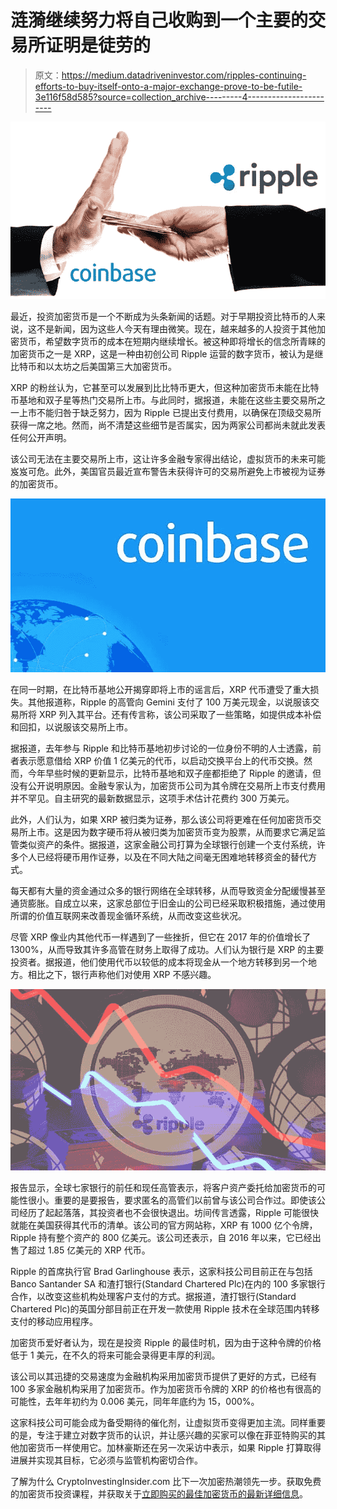 # 涟漪继续努力将自己收购到一个主要的交易所证明是徒劳的

> 原文：<https://medium.datadriveninvestor.com/ripples-continuing-efforts-to-buy-itself-onto-a-major-exchange-prove-to-be-futile-3e116f58d585?source=collection_archive---------4----------------------->

![](img/ec1c8d30d6af0e28852dbc5b441f9808.png)

最近，投资加密货币是一个不断成为头条新闻的话题。对于早期投资比特币的人来说，这不是新闻，因为这些人今天有理由微笑。现在，越来越多的人投资于其他加密货币，希望数字货币的成本在短期内继续增长。被这种即将增长的信念所青睐的加密货币之一是 XRP，这是一种由初创公司 Ripple 运营的数字货币，被认为是继比特币和以太坊之后美国第三大加密货币。

XRP 的粉丝认为，它甚至可以发展到比比特币更大，但这种加密货币未能在比特币基地和双子星等热门交易所上市。与此同时，据报道，未能在这些主要交易所之一上市不能归咎于缺乏努力，因为 Ripple 已提出支付费用，以确保在顶级交易所获得一席之地。然而，尚不清楚这些细节是否属实，因为两家公司都尚未就此发表任何公开声明。

该公司无法在主要交易所上市，这让许多金融专家得出结论，虚拟货币的未来可能岌岌可危。此外，美国官员最近宣布警告未获得许可的交易所避免上市被视为证券的加密货币。

![](img/5cc988d00ac154e98898d6533a5e9dc9.png)

在同一时期，在比特币基地公开揭穿即将上市的谣言后，XRP 代币遭受了重大损失。其他报道称，Ripple 的高管向 Gemini 支付了 100 万美元现金，以说服该交易所将 XRP 列入其平台。还有传言称，该公司采取了一些策略，如提供成本补偿和回扣，以说服该交易所上市。

据报道，去年参与 Ripple 和比特币基地初步讨论的一位身份不明的人士透露，前者表示愿意借给 XRP 价值 1 亿美元的代币，以启动交换平台上的代币交换。然而，今年早些时候的更新显示，比特币基地和双子座都拒绝了 Ripple 的邀请，但没有公开说明原因。金融专家认为，加密货币公司为其令牌在交易所上市支付费用并不罕见。自主研究的最新数据显示，这项手术估计花费约 300 万美元。

此外，人们认为，如果 XRP 被归类为证券，那么该公司将更难在任何加密货币交易所上市。这是因为数字硬币将从被归类为加密货币变为股票，从而要求它满足监管类似资产的条件。据报道，这家金融公司打算为全球银行创建一个支付系统，许多个人已经将硬币用作证券，以及在不同大陆之间毫无困难地转移资金的替代方式。

每天都有大量的资金通过众多的银行网络在全球转移，从而导致资金分配缓慢甚至通货膨胀。自成立以来，这家总部位于旧金山的公司已经采取积极措施，通过使用所谓的价值互联网来改善现金循环系统，从而改变这些状况。

尽管 XRP 像业内其他代币一样遇到了一些挫折，但它在 2017 年的价值增长了 1300%，从而导致其许多高管在财务上取得了成功。人们认为银行是 XRP 的主要投资者。据报道，他们使用代币以较低的成本将现金从一个地方转移到另一个地方。相比之下，银行声称他们对使用 XRP 不感兴趣。

![](img/4fc77f4b8ed1bee1a8d0cbe4cc961cdf.png)

报告显示，全球七家银行的前任和现任高管表示，将客户资产委托给加密货币的可能性很小。重要的是要报告，要求匿名的高管们以前曾与该公司合作过。即使该公司经历了起起落落，其投资者也不会很快退出。坊间传言透露，Ripple 可能很快就能在美国获得其代币的清单。该公司的官方网站称，XRP 有 1000 亿个令牌，Ripple 持有整个资产的 800 亿美元。该公司还表示，自 2016 年以来，它已经出售了超过 1.85 亿美元的 XRP 代币。

Ripple 的首席执行官 Brad Garlinghouse 表示，这家科技公司目前正在与包括 Banco Santander SA 和渣打银行(Standard Chartered Plc)在内的 100 多家银行合作，以改变这些机构处理客户支付的方式。据报道，渣打银行(Standard Chartered Plc)的英国分部目前正在开发一款使用 Ripple 技术在全球范围内转移支付的移动应用程序。

加密货币爱好者认为，现在是投资 Ripple 的最佳时机，因为由于这种令牌的价格低于 1 美元，在不久的将来可能会录得更丰厚的利润。

该公司以其迅捷的交易速度为金融机构采用加密货币提供了更好的方式，已经有 100 多家金融机构采用了加密货币。作为加密货币令牌的 XRP 的价格也有很高的可能性，去年年初约为 0.006 美元，同年年底约为 15，000%。

这家科技公司可能会成为备受期待的催化剂，让虚拟货币变得更加主流。同样重要的是，专注于建立对数字货币的认识，并让感兴趣的买家可以像在菲亚特购买的其他加密货币一样使用它。加林豪斯还在另一次采访中表示，如果 Ripple 打算取得进展并实现其目标，它必须与监管机构密切合作。

了解为什么 CryptoInvestingInsider.com 比下一次加密热潮领先一步。获取免费的加密货币投资课程，并获取关于[立即购买的最佳加密货币的最新详细信息](https://cryptoinvestinginsider.com/)。